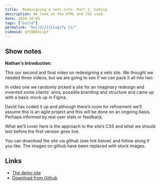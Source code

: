 ```yaml
---
title:  Redesigning a vets site. Part 2. Coding 
description: We look at the HTML and CSS used.
date: 2024-10-05
tags: ["build"]
permalink: "build/2{{slugify }}/"
videoid: qYS6NEkLupY
---
```


## Show notes

**Nathan's Introduction:**

This our second and final video on redesigning a vets site. We thought we needed  three videos, but we are going to see if we can pack it all into two.


In video one  we randomly picked a site for an imaginary redesign and invented some clients' aims, possible branding and structure and came up with a basic mock up in Figma.

David has coded it up  and although there’s room for refinement we’ll assume this is an agile project and this will be done on an ongoing basis. Perhaps informed by real user stats or feedback. 

What we’ll cover here is the approach to the site’s CSS and what we should test before the first  version goes live.

You can download the site via github (see link below) and follow along if you like.  The images on github have been replaced with stock images.

## Links

- [The demo site](https://vets.here24.co/)
- [Download from Github]( https://github.com/DavidWaumsley/Vets-demo)